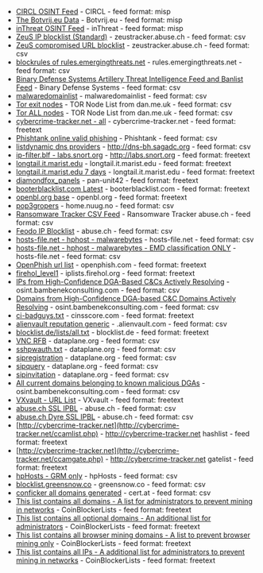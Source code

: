 - [CIRCL OSINT Feed](https://www.circl.lu/doc/misp/feed-osint) - CIRCL - feed format: misp
- [The Botvrij.eu Data](http://www.botvrij.eu/data/feed-osint) - Botvrij.eu - feed format: misp
- [inThreat OSINT Feed](https://feeds.inthreat.com/osint/misp/) - inThreat - feed format: misp
- [ZeuS IP blocklist (Standard)](https://zeustracker.abuse.ch/blocklist.php?download=ipblocklist) - zeustracker.abuse.ch - feed format: csv
- [ZeuS compromised URL blocklist](https://zeustracker.abuse.ch/blocklist.php?download=compromised) - zeustracker.abuse.ch - feed format: csv
- [blockrules of rules.emergingthreats.net](http://rules.emergingthreats.net/blockrules/compromised-ips.txt) - rules.emergingthreats.net - feed format: csv
- [Binary Defense Systems Artillery Threat Intelligence Feed and Banlist Feed](https://www.trustedsec.com/banlist.txt) - Binary Defense Systems - feed format: csv
- [malwaredomainlist](https://panwdbl.appspot.com/lists/mdl.txt) - malwaredomainlist - feed format: csv
- [Tor exit nodes](https://www.dan.me.uk/torlist/?exit) - TOR Node List from dan.me.uk - feed format: csv
- [Tor ALL nodes](https://www.dan.me.uk/torlist/) - TOR Node List from dan.me.uk - feed format: csv
- [cybercrime-tracker.net - all](http://cybercrime-tracker.net/all.php) - cybercrime-tracker.net - feed format: freetext
- [Phishtank online valid phishing](http://data.phishtank.com/data/online-valid.csv) - Phishtank - feed format: csv
- [listdynamic dns providers](http://dns-bh.sagadc.org/dynamic_dns.txt) - http://dns-bh.sagadc.org - feed format: csv
- [ip-filter.blf - labs.snort.org](http://labs.snort.org/feeds/ip-filter.blf) - http://labs.snort.org - feed format: freetext
- [longtail.it.marist.edu](http://longtail.it.marist.edu/honey/current-ip-addresses.txt) - longtail.it.marist.edu - feed format: freetext
- [longtail.it.marist.edu 7 days](http://longtail.it.marist.edu/honey/last-7-days-ip-addresses.txt) - longtail.it.marist.edu - feed format: freetext
- [diamondfox_panels](https://raw.githubusercontent.com/pan-unit42/iocs/master/diamondfox/diamondfox_panels.txt) - pan-unit42 - feed format: freetext
- [booterblacklist.com Latest](http://booterblacklist.com/data/booterlist_latest.txt) - booterblacklist.com - feed format: freetext
- [openbl.org base](http://www.openbl.org/lists/base.txt) - openbl.org - feed format: freetext
- [pop3gropers](https://home.nuug.no/~peter/pop3gropers.txt) - home.nuug.no - feed format: csv
- [Ransomware Tracker CSV Feed](https://ransomwaretracker.abuse.ch/feeds/csv/) - Ransomware Tracker abuse.ch - feed format: csv
- [Feodo IP Blocklist](https://feodotracker.abuse.ch/blocklist/?download=ipblocklist) - abuse.ch - feed format: csv
- [hosts-file.net - hphost - malwarebytes](https://hosts-file.net/psh.txt) - hosts-file.net - feed format: csv
- [hosts-file.net - hphost - malwarebytes - EMD classification ONLY](https://hosts-file.net/emd.txt) - hosts-file.net - feed format: csv
- [OpenPhish url list](https://openphish.com/feed.txt) - openphish.com - feed format: freetext
- [firehol_level1](https://raw.githubusercontent.com/ktsaou/blocklist-ipsets/master/firehol_level1.netset) - iplists.firehol.org - feed format: freetext
- [IPs from High-Confidence DGA-Based C&Cs Actively Resolving](http://osint.bambenekconsulting.com/feeds/c2-ipmasterlist-high.txt) - osint.bambenekconsulting.com - feed format: csv
- [Domains from High-Confidence DGA-based C&C Domains Actively Resolving](http://osint.bambenekconsulting.com/feeds/c2-dommasterlist-high.txt) - osint.bambenekconsulting.com - feed format: csv
- [ci-badguys.txt](http://cinsscore.com/list/ci-badguys.txt) - cinsscore.com - feed format: freetext
- [alienvault reputation generic](http://reputation.alienvault.com/reputation.generic) - .alienvault.com - feed format: csv
- [blocklist.de/lists/all.txt](https://lists.blocklist.de/lists/all.txt) - blocklist.de - feed format: freetext
- [VNC RFB](https://dataplane.org/vncrfb.txt) - dataplane.org - feed format: csv
- [sshpwauth.txt](https://dataplane.org/sshpwauth.txt) - dataplane.org - feed format: csv
- [sipregistration](https://dataplane.org/sipregistration.txt) - dataplane.org - feed format: csv
- [sipquery](https://dataplane.org/sipquery.txt) - dataplane.org - feed format: csv
- [sipinvitation](https://dataplane.org/sipinvitation.txt) - dataplane.org - feed format: csv
- [All current domains belonging to known malicious DGAs](http://osint.bambenekconsulting.com/feeds/dga-feed-high.csv) - osint.bambenekconsulting.com - feed format: csv
- [VXvault - URL List](http://vxvault.net/URL_List.php) - VXvault - feed format: freetext
- [abuse.ch SSL IPBL](https://sslbl.abuse.ch/blacklist/sslipblacklist.csv) - abuse.ch - feed format: csv
- [abuse.ch Dyre SSL IPBL](https://sslbl.abuse.ch/blacklist/dyre_sslipblacklist.csv) - abuse.ch - feed format: csv
- [http://cybercrime-tracker.net](http://cybercrime-tracker.net/ccamlist.php) - http://cybercrime-tracker.net hashlist - feed format: freetext
- [http://cybercrime-tracker.net](http://cybercrime-tracker.net/ccamgate.php) - http://cybercrime-tracker.net gatelist - feed format: freetext
- [hpHosts - GRM only](https://hosts-file.net/grm.txt) - hpHosts - feed format: csv
- [blocklist.greensnow.co](https://blocklist.greensnow.co/greensnow.txt) - greensnow.co - feed format: csv
- [conficker all domains generated](http://www.cert.at/static/downloads/data/conficker/all_domains.txt) - cert.at - feed format: csv
- [This list contains all domains - A list for administrators to prevent mining in networks](https://raw.githubusercontent.com/ZeroDot1/CoinBlockerLists/master/list.txt) - CoinBlockerLists - feed format: freetext
- [This list contains all optional domains - An additional list for administrators](https://raw.githubusercontent.com/ZeroDot1/CoinBlockerLists/master/list_optional.txt) - CoinBlockerLists - feed format: freetext
- [This list contains all browser mining domains - A list to prevent browser mining only](https://raw.githubusercontent.com/ZeroDot1/CoinBlockerLists/master/list_browser.txt) - CoinBlockerLists - feed format: freetext
- [This list contains all IPs - A additional list for administrators to prevent mining in networks](https://raw.githubusercontent.com/ZeroDot1/CoinBlockerLists/master/MiningServerIPList.txt) - CoinBlockerLists - feed format: freetext
